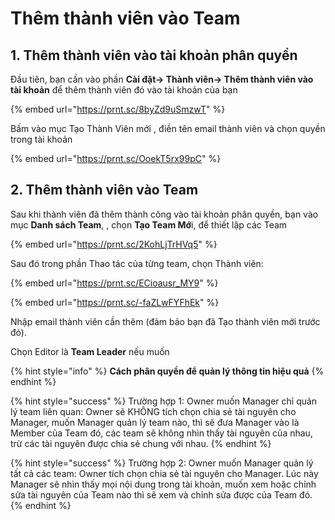 # Thêm thành viên vào Team

## 1. Thêm thành viên vào tài khoản phân quyền&#x20;

Đầu tiên, bạn cần vào phần **Cài đặt-> Thành viên-> Thêm thành viên vào tài khoản** để thêm thành viên đó vào tài khoản của bạn

{% embed url="https://prnt.sc/8byZd9uSmzwT" %}

Bấm vào mục Tạo Thành Viên mới , điền tên email thành viên và chọn quyền trong tài khoản&#x20;

{% embed url="https://prnt.sc/OoekT5rx99pC" %}

## 2. Thêm thành viên vào Team&#x20;

Sau khi thành viên đã thêm thành công vào tài khoản phân quyền, bạn vào mục **Danh sách Team**, , chọn **Tạo Team Mớ**i, để thiết lập các Team&#x20;

{% embed url="https://prnt.sc/2KohLjTrHVq5" %}



Sau đó trong phần Thao tác của từng team, chọn Thành viên:

{% embed url="https://prnt.sc/ECioausr_MY9" %}

{% embed url="https://prnt.sc/-faZLwFYFhEk" %}

Nhập email thành viên cần thêm (đảm bảo bạn đã Tạo thành viên mới trước đó).

Chọn Editor là **Team Leader** nếu muốn&#x20;

{% hint style="info" %}
**Cách phân quyền để quản lý thông tin hiệu quả**
{% endhint %}

{% hint style="success" %}
Trường hợp 1: Owner muốn Manager chỉ quản lý team liên quan: Owner sẽ KHÔNG tích chọn chia sẻ tài nguyên cho Manager, muốn Manager quản lý team nào, thì sẽ đưa Manager vào là Member của Team đó, các team sẽ không nhìn thấy tài nguyên của nhau, trừ các tài nguyên được chia sẻ chung với nhau.&#x20;
{% endhint %}

{% hint style="success" %}
&#x20;Trường hợp 2: Owner muốn Manager quản lý tất cả các team: Owner tích chọn chia sẻ tài nguyên cho Manager. Lúc này Manager sẽ nhìn thấy mọi nội dung trong tài khoản, muốn xem hoặc chỉnh sửa tài nguyên của Team nào thì sẽ xem và chỉnh sửa được của Team đó.
{% endhint %}

